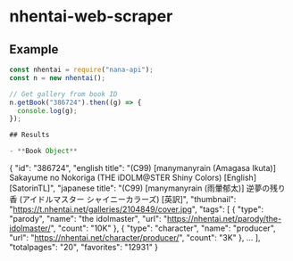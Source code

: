 # nhentai-web-scraper

## Example

```js
const nhentai = require("nana-api");
const n = new nhentai();

// Get gallery from book ID
n.getBook("386724").then((g) => {
  console.log(g);
});

## Results

- **Book Object**

```
{
  "id": "386724",
  "english title": "(C99) [manymanyrain (Amagasa Ikuta)] Sakayume no Nokoriga (THE iDOLM@STER Shiny Colors) [English] [SatorinTL]",
  "japanese title": "(C99) [manymanyrain (雨暈郁太)] 逆夢の残り香 (アイドルマスター シャイニーカラーズ) [英訳]",
  "thumbnail": "https://t.nhentai.net/galleries/2104849/cover.jpg",
  "tags": [
    {
      "type": "parody",
      "name": "the idolmaster",
      "url": "https://nhentai.net/parody/the-idolmaster/",
      "count": "10K"
    },
    {
      "type": "character",
      "name": "producer",
      "url": "https://nhentai.net/character/producer/",
      "count": "3K"
    },
    ...
  ],
  "totalpages": "20",
  "favorites": "12931"
}
```

